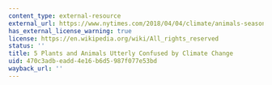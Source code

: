 ```yaml
---
content_type: external-resource
external_url: https://www.nytimes.com/2018/04/04/climate/animals-seasons-mismatch.html
has_external_license_warning: true
license: https://en.wikipedia.org/wiki/All_rights_reserved
status: ''
title: 5 Plants and Animals Utterly Confused by Climate Change
uid: 470c3adb-eadd-4e16-b6d5-987f077e53bd
wayback_url: ''
---
```


